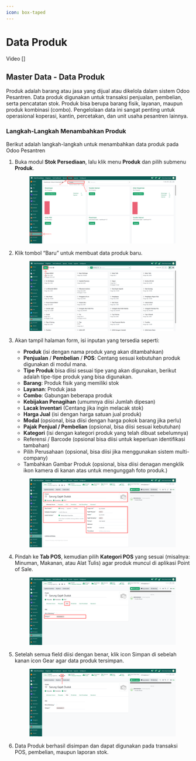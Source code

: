 ```yaml
---
icon: box-taped
---
```


# Data Produk

Video \[]

## Master Data - Data Produk

Produk adalah barang atau jasa yang dijual atau dikelola dalam sistem Odoo Pesantren. Data produk digunakan untuk transaksi penjualan, pembelian, serta pencatatan stok. Produk bisa berupa barang fisik, layanan, maupun produk kombinasi (combo). Pengelolaan data ini sangat penting untuk operasional koperasi, kantin, percetakan, dan unit usaha pesantren lainnya.

### Langkah-Langkah Menambahkan Produk

Berikut adalah langkah-langkah untuk menambahkan data produk pada Odoo Pesantren

1.  Buka modul **Stok Persediaan**, lalu klik menu **Produk** dan pilih submenu **Produk**.

    <figure><img src="../../.gitbook/assets/images-213.png" alt=""><figcaption></figcaption></figure>


2.  Klik tombol “Baru” untuk membuat data produk baru.

    <figure><img src="../../.gitbook/assets/images-214.png" alt=""><figcaption></figcaption></figure>


3.  Akan tampil halaman form, isi inputan yang tersedia seperti:

    * **Produk** (isi dengan nama produk yang akan ditambahkan)
    * **Penjualan** / **Pembelian** / **POS**: Centang sesuai kebutuhan produk digunakan di modul mana.
    * **Tipe Produk** bisa diisi sesuai tipe yang akan digunakan, berikut adalah tipe-tipe produk yang bisa digunakan.
    * **Barang**: Produk fisik yang memiliki stok
    * **Layanan**: Produk jasa
    * **Combo**: Gabungan beberapa produk
    * **Kebijakan Penagihan** (umumnya diisi Jumlah dipesan)
    * **Lacak Inventari** (Centang jika ingin melacak stok)
    * **Harga Jual** (isi dengan harga satuan jual produk)
    * **Modal** (opsional, bisa diisi dengan harga pokok barang jika perlu)
    * **Pajak Penjual / Pembelian** (opsional, bisa diisi sesuai kebutuhan)
    * **Kategori** (isi dengan kategori produk yang telah dibuat sebelumnya)
    * Referensi / Barcode (opsional bisa diisi untuk keperluan identifikasi tambahan)
    * Pilih Perusahaan (opsional, bisa diisi jika menggunakan sistem multi-company)
    * Tambahkan Gambar Produk (opsional, bisa diisi denagan mengklik ikon kamera di kanan atas untuk mengunggah foto produk.)

    <figure><img src="../../.gitbook/assets/images-215.png" alt=""><figcaption></figcaption></figure>


4.  Pindah ke **Tab POS**, kemudian pilih **Kategori POS** yang sesuai (misalnya: Minuman, Makanan, atau Alat Tulis) agar produk muncul di aplikasi Point of Sale.

    <figure><img src="../../.gitbook/assets/images-216.png" alt=""><figcaption></figcaption></figure>


5.  Setelah semua field diisi dengan benar, klik icon Simpan di sebelah kanan icon Gear agar data produk tersimpan.

    <figure><img src="../../.gitbook/assets/images-217.png" alt=""><figcaption></figcaption></figure>


6. Data Produk berhasil disimpan dan dapat digunakan pada transaksi POS, pembelian, maupun laporan stok.

